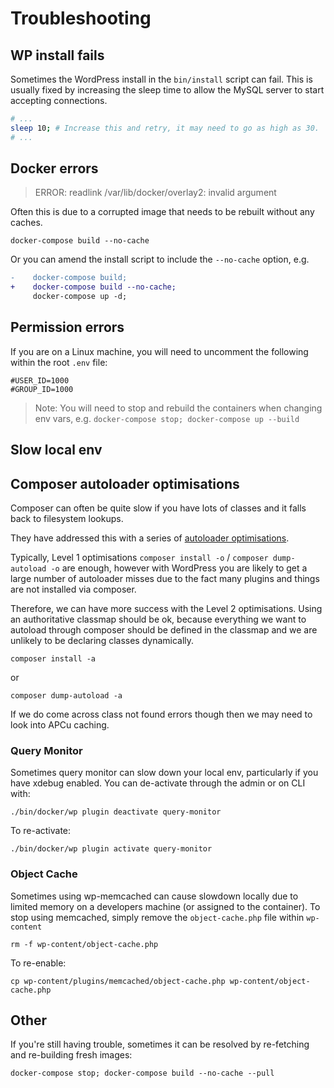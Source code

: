 # Troubleshooting

## WP install fails

Sometimes the WordPress install in the `bin/install` script can fail. This is usually fixed by increasing the sleep time to allow the MySQL server to start accepting connections.

```bash
# ...
sleep 10; # Increase this and retry, it may need to go as high as 30.
# ...
```

## Docker errors

> ERROR: readlink /var/lib/docker/overlay2: invalid argument

Often this is due to a corrupted image that needs to be rebuilt without any caches.

`docker-compose build --no-cache`

Or you can amend the install script to include the `--no-cache` option, e.g.

```diff
-    docker-compose build;
+    docker-compose build --no-cache;
     docker-compose up -d;
```

## Permission errors

If you are on a Linux machine, you will need to uncomment the following within the root `.env` file:

```
#USER_ID=1000
#GROUP_ID=1000
```

> Note: You will need to stop and rebuild the containers when changing env vars, e.g. `docker-compose stop; docker-compose up --build`

## Slow local env

## Composer autoloader optimisations

Composer can often be quite slow if you have lots of classes and it falls back to filesystem lookups.

They have addressed this with a series of [autoloader optimisations](https://getcomposer.org/doc/articles/autoloader-optimization.md).

Typically, Level 1 optimisations `composer install -o` / `composer dump-autoload -o` are enough, however with WordPress you are likely to get a large number of autoloader misses due to the fact many plugins and things are not installed via composer.

Therefore, we can have more success with the Level 2 optimisations. Using an authoritative classmap should be ok, because everything we want to autoload through composer should be defined in the classmap and we are unlikely to be declaring classes dynamically.

`composer install -a`

or

`composer dump-autoload -a`

If we do come across class not found errors though then we may need to look into APCu caching.

### Query Monitor

Sometimes query monitor can slow down your local env, particularly if you have xdebug enabled. You can de-activate through the admin or on CLI with:

`./bin/docker/wp plugin deactivate query-monitor`

To re-activate:

`./bin/docker/wp plugin activate query-monitor`

### Object Cache

Sometimes using wp-memcached can cause slowdown locally due to limited memory on a developers machine (or assigned to the container). To stop using memcached, simply remove the `object-cache.php` file within `wp-content`

`rm -f wp-content/object-cache.php`

To re-enable:

`cp wp-content/plugins/memcached/object-cache.php wp-content/object-cache.php`

## Other

If you're still having trouble, sometimes it can be resolved by re-fetching and re-building fresh images:

`docker-compose stop; docker-compose build --no-cache --pull`

